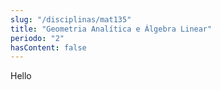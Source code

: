 ```yaml
---
slug: "/disciplinas/mat135"
title: "Geometria Analítica e Álgebra Linear"
periodo: "2"
hasContent: false
---
```


Hello
